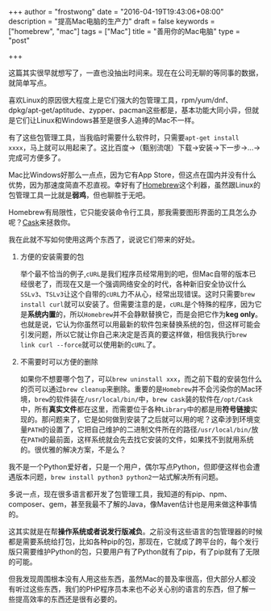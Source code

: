 +++
author = "frostwong"
date = "2016-04-19T19:43:06+08:00"
description = "提高Mac电脑的生产力"
draft = false
keywords = ["homebrew", "mac"]
tags = ["Mac"]
title = "善用你的Mac电脑"
type = "post"

+++

这篇其实很早就想写了，一直也没抽出时间来。现在在公司无聊的等同事的数据，就简单写点。

喜欢Linux的原因很大程度上是它们强大的包管理工具，rpm/yum/dnf、dpkg/apt-get/aptitude、zypper、pacman这些都是，基本功能大同小异，但就是它们让Linux和Windows甚至是很多人追捧的Mac不一样。

有了这些包管理工具，当我临时需要什么软件时，只需要`apt-get install xxxx`，马上就可以用起来了。这比百度->（甄别流氓）下载->安装->下一步->...->完成可方便多了。

Mac比Windows好那么一点点，因为它有App Store，但这点在国内并没有什么优势，因为那速度简直不忍直视。幸好有了[Homebrew](http://brew.sh/)这个利器，虽然跟Linux的包管理工具一比就是**弱鸡**，但也聊胜于无吧。

Homebrew有局限性，它只能安装命令行工具，那我需要图形界面的工具怎么办呢？[Cask](https://caskroom.github.io/)来拯救你。

我在此就不写如何使用这两个东西了，说说它们带来的好处。

1. 方便的安装需要的包
	
	举个最不恰当的例子,`cURL`是我们程序员经常用到的吧，但Mac自带的版本已经很老了，而现在又是一个强调网络安全的时代，各种新旧安全协议什么`SSLv3`、`TSLv3`让这个自带的`cURL`力不从心，经常出现错误。这时只需要`brew install curl`就可以安装了。但需要注意的是，`cURL`是个特殊的程序，因为它是**系统内置**的，所以`Homebrew`并不会静默替换它，而是会把它作为**keg only**。也就是说，它认为你虽然可以用最新的软件包来替换系统的包，但这样可能会引发问题，所以它就让你自己来决定是否真的要这样做，相信我执行`brew link curl --force`就可以使用新的`cURL`了。
	
2. 不需要时可以方便的删除

	如果你不想要哪个包了，可以`brew uninstall xxx`，而之前下载的安装包什么的页可以通过`brew cleanup`来删除。重要的是`Homebrew`并不会污染你的Mac环境，`brew`的软件装在`/usr/local/bin/`中，`brew cask`装的软件在`/opt/Cask`中，所有**真实文件**都在这里，而需要位于各种`Library`中的都是用**符号链接**实现的。那问题来了，它是如何做到安装了之后就可以用的呢？这牵涉到环境变量`PATH`的设置了，它把自己维护的二进制文件所在的路径`/usr/local/bin/`放在`PATH`的最前面，这样系统就会先去找它安装的文件，如果找不到就用系统的。很优雅的解决方案，不是么？

我不是一个Python爱好者，只是一个用户，偶尔写点Python，但即便这样也会遭遇版本问题，`brew install python3 python2`一站式解决所有问题。
	
多说一点，现在很多语言都开发了包管理工具，我知道的有pip、npm、composer、gem，甚至我最不了解的Java，像Maven估计也是用来做这种事情的。
	
这其实就是在帮**操作系统或者说发行版减负**。之前没有这些语言的包管理器的时候都是需要系统给打包，比如各种pip的包，那现在，它就成了跨平台的，每个发行版只需要维护Python的包，只要用户有了Python就有了pip，有了pip就有了无限的可能。

但我发现周围根本没有人用这些东西，虽然Mac的普及率很高，但大部分人都没有听过这些东西，我们的PHP程序员本来也不必关心别的语言的东西，但了解一些提高效率的东西还是很有必要的。
